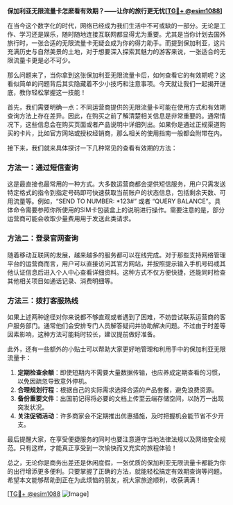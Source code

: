 **保加利亚无限流量卡怎麽看有效期？——让你的旅行更无忧[[TG💪+ @esim1088](https://t.me/s/esim1088)]**

在当今这个数字化的时代，网络已经成为我们生活中不可或缺的一部分。无论是工作、学习还是娱乐，随时随地连接互联网都显得尤为重要。尤其是当你计划去国外旅行时，一张合适的无限流量卡无疑会成为你的得力助手。而提到保加利亚，这片充满历史与自然美景的土地，对于想要深入探索其魅力的游客来说，一张适合的无限流量卡更是必不可少。

那么问题来了，当你拿到这张保加利亚无限流量卡后，如何查看它的有效期呢？这看似简单的问题背后其实隐藏着不少小技巧和注意事项。今天就让我们一起揭开谜底，教你轻松掌握这一技能！

首先，我们需要明确一点：不同运营商提供的无限流量卡可能在使用方式和有效期查询方法上存在差异。因此，在购买之前了解清楚相关信息是非常重要的。通常情况下，这些信息会在购买页面或者产品说明中详细列出。如果你是通过正规渠道购买的卡片，比如官方网站或授权经销商，那么相关的使用指南一般都会附带在内。

接下来，我们就来具体探讨一下几种常见的查看有效期的方法：

### 方法一：通过短信查询
这是最直接也最常用的一种方式。大多数运营商都会提供短信服务，用户只需发送特定格式的指令到指定号码即可快速获取当前账户的状态信息，包括剩余天数、可用流量等。例如，“SEND TO NUMBER: *123#” 或者 “QUERY BALANCE”。具体命令需要参照你所使用的SIM卡包装盒上的说明进行操作。需要注意的是，部分运营商可能会收取少量费用用于发送此类请求。

### 方法二：登录官网查询
随着移动互联网的发展，越来越多的服务都可以在线完成。对于那些支持网络管理平台的运营商而言，用户可以直接访问其官方网站，并按照提示输入手机号码或其他认证信息后进入个人中心查看详细资料。这种方式不仅方便快捷，还能同时检查其他相关项目如通话记录、消费明细等。

### 方法三：拨打客服热线
如果上述两种途径对你来说都不够直观或者遇到了困难，不妨尝试联系运营商的客户服务部门。通常他们会安排专门人员解答疑问并协助解决问题。不过由于时差等因素影响，这种方法可能耗时较长，建议提前做好准备。

此外，还有一些额外的小贴士可以帮助大家更好地管理和利用手中的保加利亚无限流量卡：

1. **定期检查余额**：即使短期内不需要大量数据传输，也应养成定期查看的习惯，以免因疏忽导致意外停机。
2. **合理规划行程**：根据自己的实际需求选择合适的产品套餐，避免浪费资源。
3. **备份重要文件**：出国前记得将必要的文档上传至云端存储空间，以防万一出现突发状况。
4. **关注促销活动**：许多商家会不定期推出优惠措施，及时把握机会能节省不少开支。

最后提醒大家，在享受便捷服务的同时也要注意遵守当地法律法规以及网络安全规范。只有这样，才能真正享受到一次愉快而又充实的旅程体验！

总之，无论你是商务出差还是休闲度假，一张优质的保加利亚无限流量卡都能为你的出行增添更多便利。只要掌握了正确的方法，就能轻松搞定有效期查询等问题。希望本文能够帮助到正在为此烦恼的朋友，祝大家旅途顺利，收获满满！

[[TG💪+ @esim1088](https://t.me/s/esim1088) ![Image](https://i.postimg.cc/4NQfJmqS/Snipaste-2025-05-13-00-14-12.png)]
